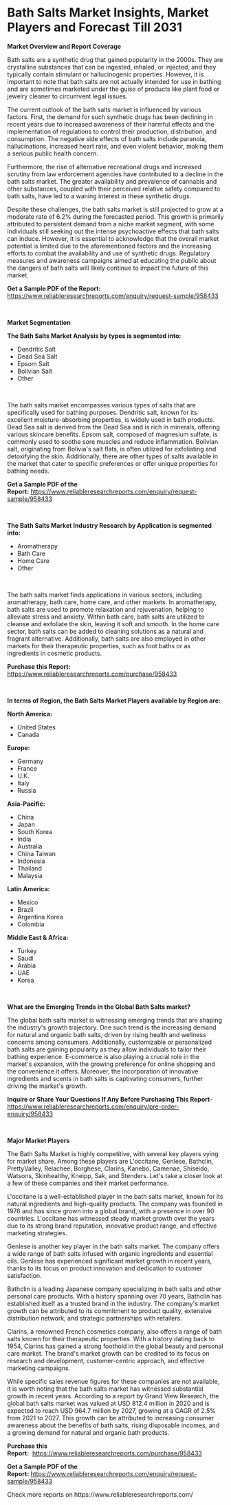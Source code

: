 <p><h1>Bath Salts Market Insights, Market Players and Forecast Till 2031</h1></p><p><strong>Market Overview and Report Coverage</strong></p>
<p><p>Bath salts are a synthetic drug that gained popularity in the 2000s. They are crystalline substances that can be ingested, inhaled, or injected, and they typically contain stimulant or hallucinogenic properties. However, it is important to note that bath salts are not actually intended for use in bathing and are sometimes marketed under the guise of products like plant food or jewelry cleaner to circumvent legal issues.</p><p>The current outlook of the bath salts market is influenced by various factors. First, the demand for such synthetic drugs has been declining in recent years due to increased awareness of their harmful effects and the implementation of regulations to control their production, distribution, and consumption. The negative side effects of bath salts include paranoia, hallucinations, increased heart rate, and even violent behavior, making them a serious public health concern.</p><p>Furthermore, the rise of alternative recreational drugs and increased scrutiny from law enforcement agencies have contributed to a decline in the bath salts market. The greater availability and prevalence of cannabis and other substances, coupled with their perceived relative safety compared to bath salts, have led to a waning interest in these synthetic drugs.</p><p>Despite these challenges, the bath salts market is still projected to grow at a moderate rate of 6.2% during the forecasted period. This growth is primarily attributed to persistent demand from a niche market segment, with some individuals still seeking out the intense psychoactive effects that bath salts can induce. However, it is essential to acknowledge that the overall market potential is limited due to the aforementioned factors and the increasing efforts to combat the availability and use of synthetic drugs. Regulatory measures and awareness campaigns aimed at educating the public about the dangers of bath salts will likely continue to impact the future of this market.</p></p>
<p><strong>Get a Sample PDF of the Report:</strong> <a href="https://www.reliableresearchreports.com/enquiry/request-sample/958433">https://www.reliableresearchreports.com/enquiry/request-sample/958433</a></p>
<p>&nbsp;</p>
<p><strong>Market Segmentation</strong></p>
<p><strong>The Bath Salts Market Analysis by types is segmented into:</strong></p>
<p><ul><li>Dendritic Salt</li><li>Dead Sea Salt</li><li>Epsom Salt</li><li>Bolivian Salt</li><li>Other</li></ul></p>
<p>&nbsp;</p>
<p><p>The bath salts market encompasses various types of salts that are specifically used for bathing purposes. Dendritic salt, known for its excellent moisture-absorbing properties, is widely used in bath products. Dead Sea salt is derived from the Dead Sea and is rich in minerals, offering various skincare benefits. Epsom salt, composed of magnesium sulfate, is commonly used to soothe sore muscles and reduce inflammation. Bolivian salt, originating from Bolivia's salt flats, is often utilized for exfoliating and detoxifying the skin. Additionally, there are other types of salts available in the market that cater to specific preferences or offer unique properties for bathing needs.</p></p>
<p><strong>Get a Sample PDF of the Report:</strong>&nbsp;<a href="https://www.reliableresearchreports.com/enquiry/request-sample/958433">https://www.reliableresearchreports.com/enquiry/request-sample/958433</a></p>
<p>&nbsp;</p>
<p><strong>The Bath Salts Market Industry Research by Application is segmented into:</strong></p>
<p><ul><li>Aromatherapy</li><li>Bath Care</li><li>Home Care</li><li>Other</li></ul></p>
<p>&nbsp;</p>
<p><p>The bath salts market finds applications in various sectors, including aromatherapy, bath care, home care, and other markets. In aromatherapy, bath salts are used to promote relaxation and rejuvenation, helping to alleviate stress and anxiety. Within bath care, bath salts are utilized to cleanse and exfoliate the skin, leaving it soft and smooth. In the home care sector, bath salts can be added to cleaning solutions as a natural and fragrant alternative. Additionally, bath salts are also employed in other markets for their therapeutic properties, such as foot baths or as ingredients in cosmetic products.</p></p>
<p><strong>Purchase this Report:</strong>&nbsp; <a href="https://www.reliableresearchreports.com/purchase/958433">https://www.reliableresearchreports.com/purchase/958433</a></p>
<p>&nbsp;</p>
<p><strong>In terms of Region, the Bath Salts Market Players available by Region are:</strong></p>
<p>
    <p> <strong> North America: </strong>
        <ul>
            <li>United States</li>
            <li>Canada</li>
        </ul>
        </p> 
    <p> <strong> Europe: </strong>
        <ul>
            <li>Germany</li>
            <li>France</li>
            <li>U.K.</li>
            <li>Italy</li>
            <li>Russia</li>
        </ul>
        </p> 
    <p> <strong> Asia-Pacific: </strong>
        <ul>
            <li>China</li>
            <li>Japan</li>
            <li>South Korea</li>
            <li>India</li>
            <li>Australia</li>
            <li>China Taiwan</li>
            <li>Indonesia</li>
            <li>Thailand</li>
            <li>Malaysia</li>
        </ul>
        </p> 
    <p> <strong> Latin America: </strong>
        <ul>
            <li>Mexico</li>
            <li>Brazil</li>
            <li>Argentina Korea</li>
            <li>Colombia</li>
        </ul>
        </p> 
    <p> <strong> Middle East & Africa: </strong>
        <ul>
            <li>Turkey</li>
            <li>Saudi</li>
            <li>Arabia</li>
            <li>UAE</li>
            <li>Korea</li>
        </ul>
    </p>
    </p>
<p>&nbsp;</p>
<p><strong>What are the Emerging Trends in the Global Bath Salts market?</strong></p>
<p><p>The global bath salts market is witnessing emerging trends that are shaping the industry's growth trajectory. One such trend is the increasing demand for natural and organic bath salts, driven by rising health and wellness concerns among consumers. Additionally, customizable or personalized bath salts are gaining popularity as they allow individuals to tailor their bathing experience. E-commerce is also playing a crucial role in the market's expansion, with the growing preference for online shopping and the convenience it offers. Moreover, the incorporation of innovative ingredients and scents in bath salts is captivating consumers, further driving the market's growth.</p></p>
<p><strong>Inquire or Share Your Questions If Any Before Purchasing This Report</strong>- <a href="https://www.reliableresearchreports.com/enquiry/pre-order-enquiry/958433">https://www.reliableresearchreports.com/enquiry/pre-order-enquiry/958433</a></p>
<p>&nbsp;</p>
<p><strong>Major Market Players</strong></p>
<p><p>The Bath Salts Market is highly competitive, with several key players vying for market share. Among these players are L'occitane, Genlese, Bathclin, PrettyValley, Relachee, Borghese, Clarins, Kanebo, Camenae, Shiseido, Watsons, Skinhealthy, Kneipp, Sak, and Stenders. Let's take a closer look at a few of these companies and their market performance.</p><p>L'occitane is a well-established player in the bath salts market, known for its natural ingredients and high-quality products. The company was founded in 1976 and has since grown into a global brand, with a presence in over 90 countries. L'occitane has witnessed steady market growth over the years due to its strong brand reputation, innovative product range, and effective marketing strategies.</p><p>Genlese is another key player in the bath salts market. The company offers a wide range of bath salts infused with organic ingredients and essential oils. Genlese has experienced significant market growth in recent years, thanks to its focus on product innovation and dedication to customer satisfaction.</p><p>Bathclin is a leading Japanese company specializing in bath salts and other personal care products. With a history spanning over 70 years, Bathclin has established itself as a trusted brand in the industry. The company's market growth can be attributed to its commitment to product quality, extensive distribution network, and strategic partnerships with retailers.</p><p>Clarins, a renowned French cosmetics company, also offers a range of bath salts known for their therapeutic properties. With a history dating back to 1954, Clarins has gained a strong foothold in the global beauty and personal care market. The brand's market growth can be credited to its focus on research and development, customer-centric approach, and effective marketing campaigns.</p><p>While specific sales revenue figures for these companies are not available, it is worth noting that the bath salts market has witnessed substantial growth in recent years. According to a report by Grand View Research, the global bath salts market was valued at USD 812.4 million in 2020 and is expected to reach USD 964.7 million by 2027, growing at a CAGR of 2.5% from 2021 to 2027. This growth can be attributed to increasing consumer awareness about the benefits of bath salts, rising disposable incomes, and a growing demand for natural and organic bath products.</p></p>
<p><strong>Purchase this Report:</strong>&nbsp;&nbsp;<a href="https://www.reliableresearchreports.com/purchase/958433">https://www.reliableresearchreports.com/purchase/958433</a></p>
<p></p>
<p><strong>Get a Sample PDF of the Report:</strong>&nbsp;<a href="https://www.reliableresearchreports.com/enquiry/request-sample/958433">https://www.reliableresearchreports.com/enquiry/request-sample/958433</a></p>
<p>Check more reports on https://www.reliableresearchreports.com/</p>